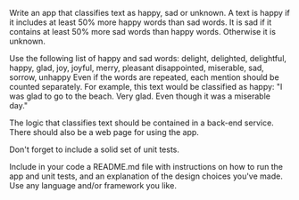Write an app that classifies text as happy, sad or unknown. A text is happy if it includes at least 50% more happy words than sad words. It is sad if it contains at least 50% more sad words than happy words. Otherwise it is unknown.

Use the following list of happy and sad words:
delight, delighted, delightful, happy, glad, joy, joyful, merry, pleasant
disappointed, miserable, sad, sorrow, unhappy
Even if the words are repeated, each mention should be counted separately. For example, this text would be classified as happy: "I was glad to go to the beach. Very glad. Even though it was a miserable day."

The logic that classifies text should be contained in a back-end service. There should also be a web page for using the app.

Don't forget to include a solid set of unit tests.

Include in your code a README.md file with instructions on how to run the app and unit tests, and an explanation of the design choices you've made. Use any language and/or framework you like.
